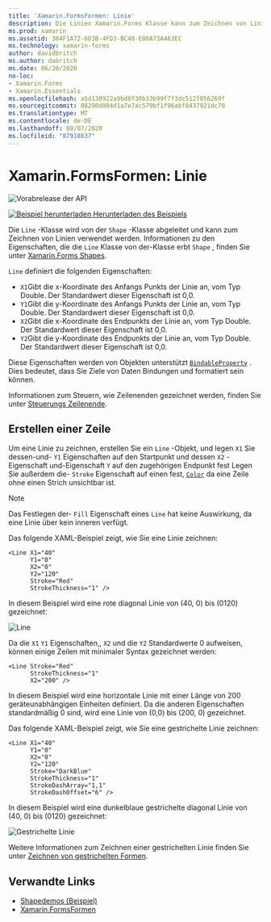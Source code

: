 ```yaml
---
title: 'Xamarin.FormsFormen: Linie'
description: Die Linien Xamarin.Forms Klasse kann zum Zeichnen von Linien verwendet werden.
ms.prod: xamarin
ms.assetid: 384F1A72-6D3B-4FD3-BC40-E00A73A463EC
ms.technology: xamarin-forms
author: davidbritch
ms.author: dabritch
ms.date: 06/20/2020
no-loc:
- Xamarin.Forms
- Xamarin.Essentials
ms.openlocfilehash: a5d130922a9bd8f30b33b99f7f3dc512f056269f
ms.sourcegitcommit: 08290d004d1a7e7ac579bf1f96abf8437921dc70
ms.translationtype: MT
ms.contentlocale: de-DE
ms.lasthandoff: 08/07/2020
ms.locfileid: "87918637"
---
```

# <a name="no-locxamarinforms-shapes-line"></a>Xamarin.FormsFormen: Linie

![Vorabrelease der API](~/media/shared/preview.png)

[![Beispiel herunterladen](~/media/shared/download.png) Herunterladen des Beispiels](https://docs.microsoft.com/samples/xamarin/xamarin-forms-samples/userinterface-shapesdemos/)

Die `Line` -Klasse wird von der `Shape` -Klasse abgeleitet und kann zum Zeichnen von Linien verwendet werden. Informationen zu den Eigenschaften, die die `Line` Klasse von der-Klasse erbt `Shape` , finden Sie unter [ Xamarin.Forms Shapes](index.md).

`Line` definiert die folgenden Eigenschaften:

- `X1`Gibt die x-Koordinate des Anfangs Punkts der Linie an, vom Typ Double. Der Standardwert dieser Eigenschaft ist 0,0.
- `Y1`Gibt die y-Koordinate des Anfangs Punkts der Linie an, vom Typ Double. Der Standardwert dieser Eigenschaft ist 0,0.
- `X2`Gibt die x-Koordinate des Endpunkts der Linie an, vom Typ Double. Der Standardwert dieser Eigenschaft ist 0,0.
- `Y2`Gibt die y-Koordinate des Endpunkts der Linie an, vom Typ Double. Der Standardwert dieser Eigenschaft ist 0,0.

Diese Eigenschaften werden von Objekten unterstützt [`BindableProperty`](xref:Xamarin.Forms.BindableProperty) . Dies bedeutet, dass Sie Ziele von Daten Bindungen und formatiert sein können.

Informationen zum Steuern, wie Zeilenenden gezeichnet werden, finden Sie unter [Steuerungs Zeilenende](index.md#control-line-ends).

## <a name="create-a-line"></a>Erstellen einer Zeile

Um eine Linie zu zeichnen, erstellen Sie ein `Line` -Objekt, und legen `X1` Sie dessen-und- `Y1` Eigenschaften auf den Startpunkt und dessen `X2` -Eigenschaft und-Eigenschaft `Y` auf den zugehörigen Endpunkt fest Legen Sie außerdem die- `Stroke` Eigenschaft auf einen fest, [`Color`](xref:Xamarin.Forms.Color) da eine Zeile ohne einen Strich unsichtbar ist.

> [!NOTE]
> Das Festlegen der- `Fill` Eigenschaft eines `Line` hat keine Auswirkung, da eine Linie über kein inneren verfügt.

Das folgende XAML-Beispiel zeigt, wie Sie eine Linie zeichnen:

```xaml
<Line X1="40"
      Y1="0"
      X2="0"
      Y2="120"
      Stroke="Red"
      StrokeThickness="1" />
```

In diesem Beispiel wird eine rote diagonal Linie von (40, 0) bis (0120) gezeichnet:

![Line](line-images/line.png "Linie")

Da die `X1` `Y1` Eigenschaften,, `X2` und die `Y2` Standardwerte 0 aufweisen, können einige Zeilen mit minimaler Syntax gezeichnet werden:

```xaml
<Line Stroke="Red"
      StrokeThickness="1"
      X2="200" />
```

In diesem Beispiel wird eine horizontale Linie mit einer Länge von 200 geräteunabhängigen Einheiten definiert. Da die anderen Eigenschaften standardmäßig 0 sind, wird eine Linie von (0,0) bis (200, 0) gezeichnet.

Das folgende XAML-Beispiel zeigt, wie Sie eine gestrichelte Linie zeichnen:

```xaml
<Line X1="40"
      Y1="0"
      X2="0"
      Y2="120"
      Stroke="DarkBlue"
      StrokeThickness="1"
      StrokeDashArray="1,1"
      StrokeDashOffset="6" />
```

In diesem Beispiel wird eine dunkelblaue gestrichelte diagonal Linie von (40, 0) bis (0120) gezeichnet:

![Gestrichelte Linie](line-images/dashed-line.png "Gestrichelte Linie")

Weitere Informationen zum Zeichnen einer gestrichelten Linie finden Sie unter [Zeichnen von gestrichelten Formen](index.md#draw-dashed-shapes).

## <a name="related-links"></a>Verwandte Links

- [Shapedemos (Beispiel)](https://docs.microsoft.com/samples/xamarin/xamarin-forms-samples/userinterface-shapesdemos/)
- [Xamarin.FormsFormen](index.md)
